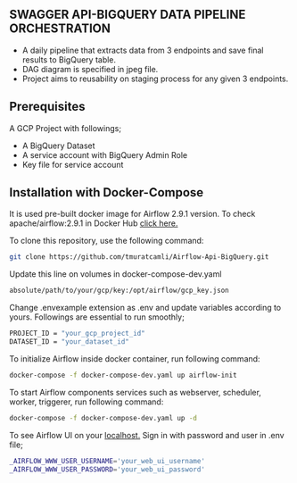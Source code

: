 ## SWAGGER API-BIGQUERY DATA PIPELINE ORCHESTRATION
- A daily pipeline that extracts data from 3 endpoints and save final results to BigQuery table.
- DAG diagram is specified in jpeg file.
- Project aims to reusability on staging process for any given 3 endpoints.


## Prerequisites
A GCP Project with followings; 
- A BigQuery Dataset
- A service account with BigQuery Admin Role
- Key file for service account


## Installation with Docker-Compose 
It is used pre-built docker image for Airflow 2.9.1 version. 
To check apache/airflow:2.9.1 in Docker Hub [click here.](https://hub.docker.com/layers/apache/airflow/2.9.1/images/sha256-4b494609394706cc866431cfed10701c38c383c97e435cb2462a77acc70bb150)

To clone this repository, use the following command:

```bash
git clone https://github.com/tmuratcamli/Airflow-Api-BigQuery.git
````

Update this line on volumes in docker-compose-dev.yaml

```bash
absolute/path/to/your/gcp/key:/opt/airflow/gcp_key.json
````

Change .envexample extension as .env and update variables according to yours. Followings are essential to run smoothly; 
```bash
PROJECT_ID = "your_gcp_project_id"
DATASET_ID = "your_dataset_id"
````

To initialize Airflow inside docker container, run following command:

```bash
docker-compose -f docker-compose-dev.yaml up airflow-init

````
To start Airflow components services such as webserver, scheduler, worker, triggerer, run following command: 

```bash
docker-compose -f docker-compose-dev.yaml up -d
```

To see Airflow UI on your [localhost.](http://localhost:8080) Sign in with password and user in .env file;

 ```bash
_AIRFLOW_WWW_USER_USERNAME='your_web_ui_username'
_AIRFLOW_WWW_USER_PASSWORD='your_web_ui_password'
```
